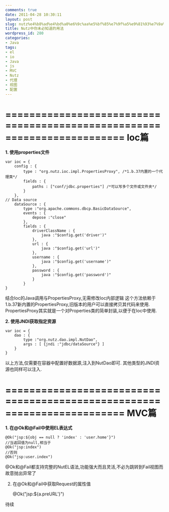 ```yaml
---
comments: true
date: 2011-04-28 10:30:11
layout: post
slug: nutz%e4%b8%ad%e4%bd%a0%e6%9c%aa%e5%bf%85%e7%9f%a5%e9%81%93%e7%9a%84%e7%94%a8%e6%b3%95
title: Nutz中你未必知道的用法
wordpress_id: 280
categories:
- Java
tags:
- el
- io
- Java
- js
- MVC
- Nutz
- 代理
- 视图
- 配置
---
```


========================================================================
**Ioc篇**
========================================================================
**1. 使用properties文件**

    
    
    var ioc = {
    	config : {
    		type : "org.nutz.ioc.impl.PropertiesProxy", /*1.b.37内置的一个代理类*/
    		fields : {
    			paths : ["conf/jdbc.properties"] /*可以写多个文件或文件夹*/
    		}
    	},
    // Data source
    	dataSource : {
    		type :"org.apache.commons.dbcp.BasicDataSource",
    		events : {
    			depose :"close"
    		},
    		fields : {
    			driverClassName : {
    				java :"$config.get('driver')"
    			},
    			url : {
    				java :"$config.get('url')"
    			},
    			username : {
    				java :"$config.get('username')"
    			},
    			password : {
    				java :"$config.get('password')"
    			}
    		}
    }
    


结合Ioc的Java调用与PropertiesProxy,无需修改Ioc内部逻辑
这个方法依赖于1.b.37新内置的PropertiesProxy,旧版本的用户可以直接拷贝其代码来使用.
PropertiesProxy其实就是一个对Properties类的简单封装,以便于在Ioc中使用.

**2. 使用JNDI获取指定资源**

    
    
    var ioc = {
    	dao : {
    		type :"org.nutz.dao.impl.NutDao",
    		args : [ {jndi :"jdbc/dataSource"} ]
    	}
    }
    


以上方法,仅需要在容器中配置好数据源,注入到NutDao即可.
其他类型的JNDI资源也同样可以注入.


========================================================================
**MVC篇**
========================================================================
**1. 在@Ok和@Fail中使用EL表达式**

    
    
    @Ok("jsp:${obj == null ? 'index' : 'user.home'}") 
    //当返回值为null,相当于
    @Ok("jsp:index")
    //否则
    @Ok("jsp:user.index")
    


@Ok和@Fail都支持完整的NutEL语法,功能强大而且灵活,不必为跳转到Fail视图而故意抛出异常了

2. 在@Ok和@Fail中获取Request的属性值

    
    
    @Ok("jsp:${a.preURL'}") 
    



待续
